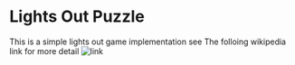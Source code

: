 # Lights Out Puzzle


This is a simple lights out game implementation
see The folloing wikipedia link for more detail ![link](https://en.wikipedia.org/wiki/Lights_Out_(game))
